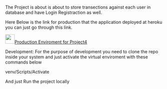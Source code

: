 The Project is about is about to store transections against each user in database and have Login Registraction as well.


Here Below is the link for production that the application deployed at heroku you can just go through this link.

[<img src="https://github.githubassets.com/images/modules/logos_page/GitHub-Mark.png" width="30"/>Production Enviroment for Project4](https://python-flask-project-4.herokuapp.com/)


Development:
  For the purpose of development you need to clone the repo inside your system and just activate the virtual enviroment with these commands below
  
  venv/Scripts/Activate
  
  And just Run the project locally
